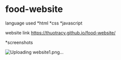 # food-website


language used 
*html
*css
*javascript

website link
https://thuotracy.github.io/food-website/

*screenshots

![Uploading website1.png…]()
